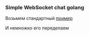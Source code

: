 ### Simple WebSocket chat golang

Возьмем стандартный [пример](https://github.com/golang-samples/websocket/tree/master/websocket-chat)

И немножко его переделаем